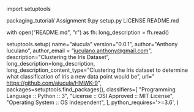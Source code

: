 import setuptools

packaging_tutorial/
  Assignment 9.py
  setup.py
  LICENSE
  README.md

with open("README.md", "r") as fh:
    long_description = fh.read()

setuptools.setup(
    name="aiucula”
    version="0.0.1",
    author="Anthony Iuculano”,
    author_email = “iuculano.anthony@gmail.com",
    description="Clustering the Iris Dataset”,
    long_description=long_description,
    long_description_content_type="Clustering the Iris dataset to determine what classification of Iris a new data point would be”,
    url=" https://github.com/aiucula/HMWK-9",
    packages=setuptools.find_packages(),
    classifiers=[
        "Programming Language :: Python :: 3",
        "License :: OSI Approved :: MIT License",
        "Operating System :: OS Independent",
    ],
    python_requires='>=3.6',
)
